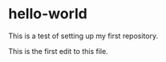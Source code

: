 # hello-world
This is a test of setting up my first repository.

This is the first edit to this file.
